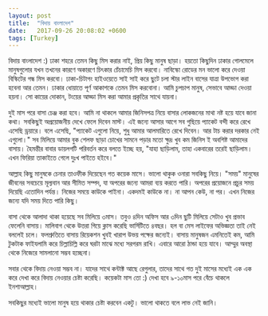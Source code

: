 ```yaml
---
layout: post
title:  "বিদায় বাংলাদেশ"
date:   2017-09-26 20:08:02 +0600
tags: [Turkey]
---
```


বিদায় বাংলাদেশ :)
ঢাকা শহরে তেমন কিছু মিস করার নাই, প্রিয় কিছু মানুষ ছাড়া। হয়তো কিছুদিন ঢাকার গোলমেলে মানুষগুলোর যখন তখনের কারণে অকারণে চিৎকার চেঁচামেচি মিস করবো। নাবিস্কো রোডের মন ভালো করে দেওয়া বিস্কিটের গন্ধ মিস করবো। ঢাকা-চিটাগং হাইওয়েতে সাই সাই করে ছুটে চলা স্টার লাইন বাসের যাত্রা উপভোগ করা হবেনা আর তেমন। ঢাকার ধোয়াতে পূর্ণ আকাশকে তেমন মিস করবোনা। আমি চুপচাপ মানুষ, সেভাবে আড্ডা দেওয়া হয়না। সো কায়ের দোকান, টংয়ের আড্ডা মিস করা আমার প্রকৃতির সাথে যায়না।

দুই মাস পরে বাসা চেঞ্জ করা হবে। আমি না থাকলে আমার জিনিসপত্র নিয়ে বাসার লোকজনের মাথা নষ্ট হয়ে যাবে জানা কথা। সবকিছুই অপ্রয়োজনীয় দেখে ফেলে দিবেন মাস্ট। এই জন্যে আসার আগে সব গুছিয়ে প্যাকেট বন্দী করে রেখে এসেছি ড্রয়ারে। বলে এসেছি, "প্যাকেট এগুলো নিয়ে, শুধু আমার আলমারিতে রেখে দিবেন। আর টাচ করার দরকার নেই এগুলো।" সব মিলিয়ে আমার বুক শেলফ ছাড়া চোখের সামনে পড়ার মতো ক্ষুদ্র খুব কম জিনিস ই অবশিষ্ট আমাদের বাসায়। হৈমন্তীর বাবার ডায়লগটি পরিবর্তন করে বলতে ইচ্ছে হয়, "যাহা ছাড়িলাম, তাহা একবারের তরেই ছাড়িলাম। এখন ফিরিয়া তাকাইতে গেলে দুঃখ পাইতে হইবে।"

আল্লাহ কিছু মানুষকে চেনার তাওফীক দিয়েছেন গত কয়েক মাসে। ভালো থাকুক ওনারা সবকিছু নিয়ে। "সময়" মানুষের জীবনের সবচেয়ে মূল্যবান আর সীমিত সম্পদ, যা অপরের জন্যে আমরা ব্যয় করতে পারি। অপরের প্রয়োজনে প্রচুর সময় দিয়েছি এতোদিন পর্যন্ত। নিজের সময়ে কাউকে পাইনা। একদমই কাউকে না। না আপন কেউ, না পর। এখন নিজের জন্যে যদি সময় দিতে পারি কিছু।

বাসা থেকে আলাদা থাকা হয়েছে সব মিলিয়ে ৩মাস। তবুও ৪দিন অফিস আর ৩দিন ছুটি মিলিয়ে সেটাও খুব প্রভাব ফেলেনি বাসায়। মালিবাগ থেকে উত্তরা গিয়ে ক্লাস করেছি ভার্সিটিতে ৪বছর। হল বা মেস লাইফের অভিজ্ঞতা তাই নেই বললেই চলে। ফলশ্রুতিতে বাসায় রিয়েকশন খুবই খারাপ উভয় পক্ষের জন্যেই। বাসায় মানুষজন এমনিতেই কম, আমি টুকটাক ফাইযলামি করে চিল্লাচিল্লি করে ঘরটা মাঝে মধ্যে সরগরম রাখি। এবারে আরো ঠান্ডা হয়ে যাবে। আম্মুর অবস্থা থেকে নিজেরে সামলানো সম্ভব হচ্ছেনা।

সবার থেকে বিদায় নেওয়া সম্ভব না। যাদের সাথে কন্টাক্ট আছে রেগুলার, তাদের সাথে গত দুই মাসের মধ্যেই এক এক করে দেখা করে বিদায় নেওয়ার চেষ্টা করেছি। কয়েকটা মাস তো :) দেখা হবে ৯-১০মাস পরে বেঁচে থাকলে ইনশাআল্লাহ।

সবকিছুর মধ্যেই ভালো মানুষ হয়ে থাকার চেষ্টা করবেন একটু। ভালো থাকতে বলে লাভ নেই জানি।